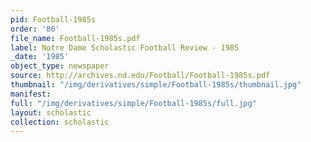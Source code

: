 ```yaml
---
pid: Football-1985s
order: '86'
file_name: Football-1985s.pdf
label: Notre Dame Scholastic Football Review - 1985
_date: '1985'
object_type: newspaper
source: http://archives.nd.edu/Football/Football-1985s.pdf
thumbnail: "/img/derivatives/simple/Football-1985s/thumbnail.jpg"
manifest:
full: "/img/derivatives/simple/Football-1985s/full.jpg"
layout: scholastic
collection: scholastic
---
```

